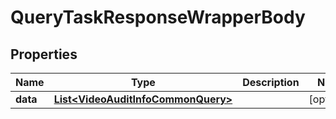 

# QueryTaskResponseWrapperBody


## Properties

Name | Type | Description | Notes
------------ | ------------- | ------------- | -------------
**data** | [**List&lt;VideoAuditInfoCommonQuery&gt;**](VideoAuditInfoCommonQuery.md) |  |  [optional]



